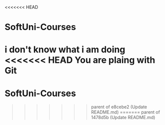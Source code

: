 <<<<<<< HEAD
# SoftUni-Courses
i don't know what i am doing
<<<<<<< HEAD
You are plaing with Git
=======
# SoftUni-Courses
>>>>>>> parent of e8cebe2 (Update README.md)
=======
>>>>>>> parent of 1478d5b (Update README.md)
